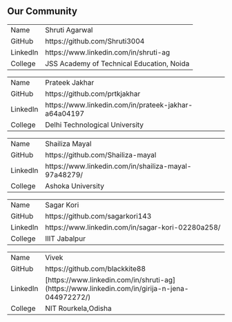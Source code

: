 ## Our Community

<table>
  <tr>
    <td>Name</td>
    <td>Shruti Agarwal</td>
  </tr>
  <tr>
    <td>GitHub</td>
    <td>https://github.com/Shruti3004</td>
  </tr>
  <tr>
    <td>LinkedIn</td>
    <td>https://www.linkedin.com/in/shruti-ag</td>
  </tr>
  <tr>
    <td>College</td>
    <td>JSS Academy of Technical Education, Noida</td>
  </tr>
</table>

<table>
  <tr>
    <td>Name</td>
    <td>Prateek Jakhar</td>
  </tr>
  <tr>
    <td>GitHub</td>
    <td>https://github.com/prtkjakhar</td>
  </tr>
  <tr>
    <td>LinkedIn</td>
    <td>https://www.linkedin.com/in/prateek-jakhar-a64a04197</td>
  </tr>
  <tr>
    <td>College</td>
    <td>Delhi Technological University</td>
  </tr>
</table>
<table>
  <tr>
    <td>Name</td>
    <td>Shailiza Mayal</td>
  </tr>
  <tr>
    <td>GitHub</td>
    <td>https://github.com/Shailiza-mayal</td>
  </tr>
  <tr>
    <td>LinkedIn</td>
    <td>https://www.linkedin.com/in/shailiza-mayal-97a48279/</td>
  </tr>
  <tr>
    <td>College</td>
    <td>Ashoka University</td>
  </tr>
</table>
<table>
  <tr>
    <td>Name</td>
    <td>Sagar Kori</td>
  </tr>
  <tr>
    <td>GitHub</td>
    <td>https://github.com/sagarkori143</td>
  </tr>
  <tr>
    <td>LinkedIn</td>
    <td>https://www.linkedin.com/in/sagar-kori-02280a258/</td>
  </tr>
  <tr>
    <td>College</td>
    <td>IIIT Jabalpur</td>
    <table>
  <tr>
    <td>Name</td>
    <td>Vivek</td>
  </tr>
  <tr>
    <td>GitHub</td>
    <td>https://github.com/blackkite88</td>
  </tr>
  <tr>
    <td>LinkedIn</td>
    <td>[https://www.linkedin.com/in/shruti-ag](https://www.linkedin.com/in/girija-n-jena-044972272/)</td>
  </tr>
  <tr>
    <td>College</td>
    <td>NIT Rourkela,Odisha</td>
  </tr>
</table>
  </tr>
</table>

